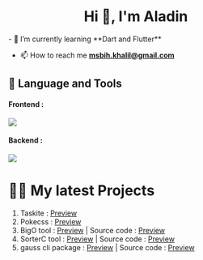 <h1 align="center">Hi 👋, I'm Aladin</h1>
- 🌱 I’m currently learning **Dart and Flutter**

- 📫 How to reach me **msbih.khalil@gmail.com**

## 📝 Language and Tools

<div style="padding-right:1rem;"> 
<h4>Frontend : </h4>

<img src="https://skillicons.dev/icons?i=html,css,js,typescript,vue,nuxt,vite,svelte,sass,bootstrap,tailwind,xd,ps,ai">

<h4>Backend : </h4>

<img src="https://skillicons.dev/icons?i=python,django,fastapi,js,nodejs,express,sqlite,mysql,postgres,mongodb,bash,vim,docker">
</div>
<h1>👨‍💻 My latest Projects</h1>

<div>
  <ol style="padding-right:.5rem;">
    <li>Taskite : <a href="https://github.com/messabih-khalil/taskite" target=blank>Preview</a></li>
    <li>Pokecss : <a href="https://pokecss.vercel.app/" target=blank>Preview</a></li>
    <li>BigO tool : <a href="https://bigotool.vercel.app/" target=blank>Preview</a> | Source code : <a href="https://github.com/messabih-khalil/BigO-tool" target=blank>Preview</a></li>
    <li>SorterC tool : <a href="https://sorterc.herokuapp.com/" target=blank>Preview</a> | Source code : <a href="https://github.com/messabih-khalil/SorterC" target=blank>Preview</a></li>
    <li>gauss cli package : <a href="https://pypi.org/project/gauss-cli/" target=blank>Preview</a> | Source code : <a href="https://github.com/messabih-khalil/gaussCli" target=blank>Preview</a></li>
    
  </ol>
</div>

